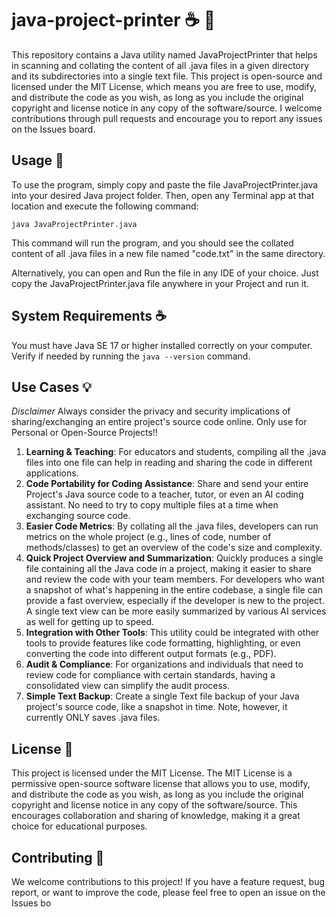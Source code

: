# java-project-printer :coffee: :page_facing_up: 
This repository contains a Java utility named JavaProjectPrinter that helps in scanning and collating the content of all .java files in a given directory and its subdirectories into a single text file. This project is open-source and licensed under the MIT License, which means you are free to use, modify, and distribute the code as you wish, as long as you include the original copyright and license notice in any copy of the software/source. I welcome contributions through pull requests and encourage you to report any issues on the Issues board.

## Usage :rocket:
To use the program, simply copy and paste the file JavaProjectPrinter.java into your desired Java project folder. Then, open any Terminal app at that location and execute the following command:

`java JavaProjectPrinter.java`

This command will run the program, and you should see the collated content of all .java files in a new file named "code.txt" in the same directory.

Alternatively, you can open and Run the file in any IDE of your choice. Just copy the JavaProjectPrinter.java file anywhere in your Project and run it. 

## System Requirements :coffee:

You must have Java SE 17 or higher installed correctly on your computer. Verify if needed by running the `java --version` command.

## Use Cases :bulb:
_Disclaimer_ Always consider the privacy and security implications of sharing/exchanging an entire project's source code online. Only use for Personal or Open-Source Projects!!
1. __Learning & Teaching__: For educators and students, compiling all the .java files into one file can help in reading and sharing the code in different applications.
2. __Code Portability for Coding Assistance__: Share and send your entire Project's Java source code to a teacher, tutor, or even an AI coding assistant. No need to try to copy multiple files at a time when exchanging source code. 
3. __Easier Code Metrics__: By collating all the .java files, developers can run metrics on the whole project (e.g., lines of code, number of methods/classes) to get an overview of the code's size and complexity.
4. __Quick Project Overview and Summarization__: Quickly produces a single file containing all the Java code in a project, making it easier to share and review the code with your team members. For developers who want a snapshot of what's happening in the entire codebase, a single file can provide a fast overview, especially if the developer is new to the project. A single text view can be more easily summarized by various AI services as well for getting up to speed.
5. __Integration with Other Tools__: This utility could be integrated with other tools to provide features like code formatting, highlighting, or even converting the code into different output formats (e.g., PDF).
6. __Audit & Compliance__: For organizations and individuals that need to review code for compliance with certain standards, having a consolidated view can simplify the audit process.
7. __Simple Text Backup__: Create a single Text file backup of your Java project's source code, like a snapshot in time. Note, however, it currently ONLY saves .java files. 

## License :scroll: 

This project is licensed under the MIT License. The MIT License is a permissive open-source software license that allows you to use, modify, and distribute the code as you wish, as long as you include the original copyright and license notice in any copy of the software/source. This encourages collaboration and sharing of knowledge, making it a great choice for educational purposes.

## Contributing :handshake: 

We welcome contributions to this project! If you have a feature request, bug report, or want to improve the code, please feel free to open an issue on the Issues bo
